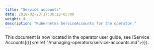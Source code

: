 ```yaml
---
title: "Service accounts"
date: 2019-02-23T17:36:12-05:00
weight: 4
description: "Kubernetes ServiceAccounts for the operator."
---
```


This document is now located in the operator user guide, see [Service Accounts]({{<relref "/managing-operators/service-accounts.md">}}).

